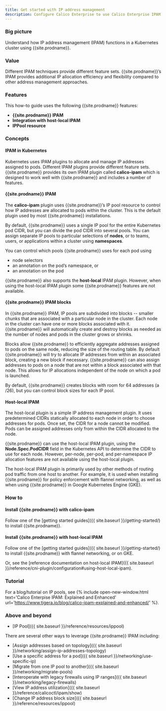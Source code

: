 ```yaml
---
title: Get started with IP address management
description: Configure Calico Enterprise to use Calico Enterprise IPAM or host-local IPAM, and when to use one or the other.
---
```


### Big picture

Understand how IP address management (IPAM) functions in a Kubernetes cluster using {{site.prodname}}.

### Value

Different IPAM techniques provide different feature sets. {{site.prodname}}’s IPAM provides additional IP allocation efficiency and flexibility compared to other address management approaches.

### Features

This how-to guide uses the following {{site.prodname}} features:

- **{{site.prodname}} IPAM**
- **Integration with host-local IPAM**
- **IPPool resource**

### Concepts

#### IPAM in Kubernetes

Kubernetes uses IPAM plugins to allocate and manage IP addresses assigned to pods. Different IPAM plugins provide different feature sets. {{site.prodname}} provides its own IPAM plugin called **calico-ipam** which is designed to work well with {{site.prodname}} and includes a number of features.

#### {{site.prodname}} IPAM

The **calico-ipam** plugin uses {{site.prodname}}’s IP pool resource to control how IP addresses are allocated to pods within the cluster. This is the default plugin used by most {{site.prodname}} installations.

By default, {{site.prodname}} uses a single IP pool for the entire Kubernetes pod CIDR, but you can divide the pod CIDR into several pools. You can assign separate IP pools to particular selections of **nodes**, or to teams, users, or applications within a cluster using **namespaces**.

You can control which pools {{site.prodname}} uses for each pod using

- node selectors
- an annotation on the pod’s namespace, or
- an annotation on the pod

{{site.prodname}} also supports the **host-local** IPAM plugin. However, when using the host-local IPAM plugin some {{site.prodname}} features are not available.

#### {{site.prodname}} IPAM blocks

In {{site.prodname}} IPAM, IP pools are subdivided into blocks -- smaller chunks that are associated with a particular node in the cluster. Each node in the cluster can have one or more blocks associated with it. {{site.prodname}} will automatically create and destroy blocks as needed as the number of nodes and pods in the cluster grows or shrinks.

Blocks allow {{site.prodname}} to efficiently aggregate addresses assigned to pods on the same node, reducing the size of the routing table. By default {{site.prodname}} will try to allocate IP addresses from within an associated block, creating a new block if necessary. {{site.prodname}} can also assign addresses to pods on a node that are not within a block associated with that node. This allows for IP allocations independent of the node on which a pod is launched.

By default, {{site.prodname}} creates blocks with room for 64 addresses (a /26), but you can control block sizes for each IP pool.

#### Host-local IPAM

The host-local plugin is a simple IP address management plugin. It uses predetermined CIDRs statically allocated to each node in order to choose addresses for pods. Once set, the CIDR for a node cannot be modified. Pods can be assigned addresses only from within the CIDR allocated to the node.

{{site.prodname}} can use the host-local IPAM plugin, using the **Node.Spec.PodCIDR** field in the Kubernetes API to determine the CIDR to use for each node. However, per-node, per-pod, and per-namespace IP allocation features are not available using the host-local plugin.

The host-local IPAM plugin is primarily used by other methods of routing pod traffic from one host to another. For example, it is used when installing {{site.prodname}} for policy enforcement with flannel networking, as well as when using {{site.prodname}} in Google Kubernetes Engine (GKE).

### How to

#### Install {{site.prodname}} with calico-ipam

Follow one of the [getting started guides]({{ site.baseurl }}/getting-started/) to install {{site.prodname}}.

#### Install {{site.prodname}} with host-local IPAM

Follow one of the [getting started guides]({{ site.baseurl }}/getting-started/) to install {{site.prodname}} with flannel networking, or on GKE.

Or, see the [reference documentation on host-local IPAM]({{ site.baseurl }}/reference/cni-plugin/configuration#using-host-local-ipam).

### Tutorial

For a blog/tutorial on IP pools, see {% include open-new-window.html text='Calico Enterpise IPAM: Explained and Enhanced' url='https://www.tigera.io/blog/calico-ipam-explained-and-enhanced/' %}.

### Above and beyond

- [IP Pool]({{ site.baseurl }}/reference/resources/ippool)

There are several other ways to leverage {{site.prodname}} IPAM including:

- [Assign addresses based on topology]({{ site.baseurl }}/networking/assign-ip-addresses-topology)
- [Use a specific address for a pod]({{ site.baseurl }}/networking/use-specific-ip)
- [Migrate from one IP pool to another]({{ site.baseurl }}/networking/migrate-pools)
- [Interoperate with legacy firewalls using IP ranges]({{ site.baseurl }}/networking/legacy-firewalls)
- [View IP address utilization]({{ site.baseurl }}/reference/calicoctl/ipam/show)
- [Change IP address block size]({{ site.baseurl }}/reference/resources/ippool)

